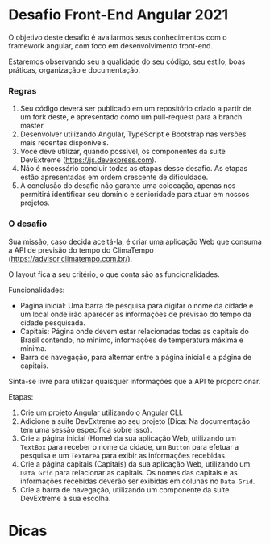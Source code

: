 # Desafio Front-End Angular 2021 

O objetivo deste desafio é avaliarmos seus conhecimentos com o framework angular, com foco em desenvolvimento front-end.

Estaremos observando seu a qualidade do seu código, seu estilo, boas práticas, organização e documentação.

### Regras

1. Seu código deverá ser publicado em um repositório criado a partir de um fork deste, e apresentado como um pull-request para a branch master.
2. Desenvolver utilizando Angular, TypeScript e Bootstrap nas versões mais recentes disponíveis.
3. Você deve utilizar, quando possível, os componentes da suite DevExtreme (https://js.devexpress.com).
4. Não é necessário concluir todas as etapas desse desafio. As etapas estão apresentadas em ordem crescente de dificuldade.
5. A conclusão do desafio não garante uma colocação, apenas nos permitirá identificar seu domínio e senioridade para atuar em nossos projetos.

### O desafio

Sua missão, caso decida aceitá-la, é criar uma aplicação Web que consuma a API de previsão do tempo do ClimaTempo (https://advisor.climatempo.com.br/).

O layout fica a seu critério, o que conta são as funcionalidades.

Funcionalidades:

- Página inicial: Uma barra de pesquisa para digitar o nome da cidade e um local onde irão aparecer as informações de previsão do tempo da cidade pesquisada.
- Capitais: Página onde devem estar relacionadas todas as capitais do Brasil contendo, no mínimo, informações de temperatura máxima e mínima.
- Barra de navegação, para alternar entre a página inicial e a página de capitais.

Sinta-se livre para utilizar quaisquer informações que a API te proporcionar.

Etapas:

1. Crie um projeto Angular utilizando o Angular CLI.
2. Adicione a suite DevExtreme ao seu projeto (Dica: Na documentação tem uma sessão específica sobre isso).
3. Crie a página inicial (Home) da sua aplicação Web, utilizando um `TextBox` para receber o nome da cidade, um `Button` para efetuar a pesquisa e um `TextArea` para exibir as informações recebidas.
4. Crie a página capitais (Capitais) da sua aplicação Web, utilizando um `Data Grid` para relacionar as capitais. Os nomes das capitais e as informações recebidas deverão ser exibidas em colunas no `Data Grid`.
5. Crie a barra de navegação, utilizando um componente da suíte DevExtreme à sua escolha.

# Dicas

